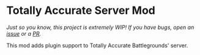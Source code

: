 # Totally Accurate Server Mod
*Just so you know, this project is extremely WIP! If you have bugs, open an [issue](https://github.com/RedBigz/TASM/issues) or a [PR](https://github.com/RedBigz/TASM/pulls).*

This mod adds plugin support to Totally Accurate Battlegrounds' server.